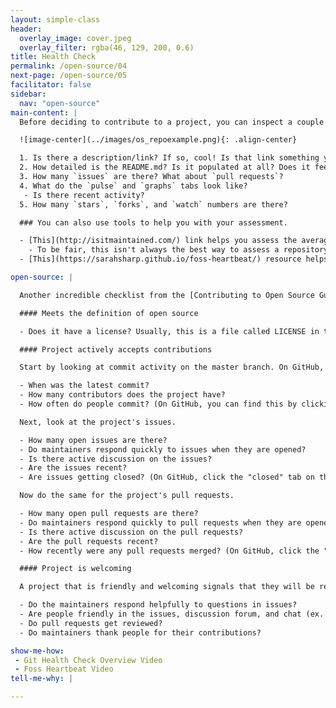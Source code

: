 ```yaml
---
layout: simple-class
header:
  overlay_image: cover.jpeg
  overlay_filter: rgba(46, 129, 200, 0.6)
title: Health Check
permalink: /open-source/04
next-page: /open-source/05
facilitator: false
sidebar:
  nav: "open-source"
main-content: |
  Before deciding to contribute to a project, you can inspect a couple of elements of the repository to determine if their is active development on it. Using the [Atom](www.github.com/atom) repository as an example, lets review some areas that help determine the health of a repository.

  ![image-center](../images/os_repoexample.png){: .align-center}

  1. Is there a description/link? If so, cool! Is that link something you want to contribute to?
  2. How detailed is the README.md? Is it populated at all? Does it feel welcoming and easy to understand?
  3. How many `issues` are there? What about `pull requests`?
  4. What do the `pulse` and `graphs` tabs look like?
   - Is there recent activity?
  5. How many `stars`, `forks`, and `watch` numbers are there?

  ### You can also use tools to help you with your assessment.

  - [This](http://isitmaintained.com/) link helps you assess the average time it takes to close an issue, and how many issues in total are open.
    - To be fair, this isn't always the best way to assess a repository. Sometimes issues stay open for a long time to indicate that there aren't enough contributors.
  - [This](https://sarahsharp.github.io/foss-heartbeat/) resource helps you assess community involvement within a repository.

open-source: |

  Another incredible checklist from the [Contributing to Open Source Guide](http://opensource.guide/how-to-contribute-to-open-source/#a-checklist-before-you-contribute):

  #### Meets the definition of open source

  - Does it have a license? Usually, this is a file called LICENSE in the root of the repository.

  #### Project actively accepts contributions

  Start by looking at commit activity on the master branch. On GitHub, you can see this information on a repository's homepage.

  - When was the latest commit?
  - How many contributors does the project have?
  - How often do people commit? (On GitHub, you can find this by clicking "Commits" in the top bar.)

  Next, look at the project's issues.

  - How many open issues are there?
  - Do maintainers respond quickly to issues when they are opened?
  - Is there active discussion on the issues?
  - Are the issues recent?
  - Are issues getting closed? (On GitHub, click the "closed" tab on the Issues page to see closed issues.)

  Now do the same for the project's pull requests.

  - How many open pull requests are there?
  - Do maintainers respond quickly to pull requests when they are opened?
  - Is there active discussion on the pull requests?
  - Are the pull requests recent?
  - How recently were any pull requests merged? (On GitHub, click the "closed" tab on the Pull Requests page to see closed PRs.)

  #### Project is welcoming

  A project that is friendly and welcoming signals that they will be receptive to new contributors.

  - Do the maintainers respond helpfully to questions in issues?
  - Are people friendly in the issues, discussion forum, and chat (ex. IRC or Slack)?
  - Do pull requests get reviewed?
  - Do maintainers thank people for their contributions?

show-me-how:
 - Git Health Check Overview Video
 - Foss Heartbeat Video
tell-me-why: |

---
```

